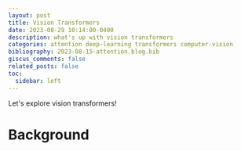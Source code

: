 ```yaml
---
layout: post
title: Vision Transformers
date: 2023-08-29 10:14:00-0400
description: what's up with vision transformers
categories: attention deep-learning transformers computer-vision
bibliography: 2023-08-15-attention.blog.bib
giscus_comments: false
related_posts: false
toc:
  sidebar: left
---
```


Let's explore vision transformers!

# Background
